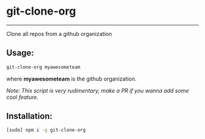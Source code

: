 # git-clone-org
---
Clone all repos from a github organization

## Usage:
```bash
git-clone-org myawesometeam
```
where **myawesometeam** is the github organization.

_Note: This script is very rudimentary, make a PR if you wanna add some cool feature._

## Installation:
```bash
[sudo] npm i -g git-clone-org
```
